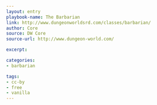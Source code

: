 ```yaml
---
layout: entry
playbook-name: The Barbarian
link: http://www.dungeonworldsrd.com/classes/barbarian/
author: Core
source: DW Core
source-url: http://www.dungeon-world.com/

excerpt:

categories:
- barbarian

tags:
- cc-by
- free
- vanilla
---
```

